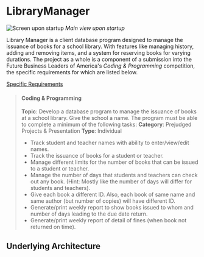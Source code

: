# LibraryManager

![Screen upon startup](https://i.imgur.com/DcIdyZC.png)
*Main view upon startup*

Library Manager is a client database program designed to manage the issuance of books for a school library. With features like managing history, adding and removing items, and a system for reserving books for varying durations. The project as a whole is a component of a submission into the Future Business Leaders of America's *Coding & Programming* competition, the specific requirements for which are listed below.

[Specific Requirements](https://web.archive.org/web/20180217192136im_/http://www.fbla-pbl.org:80/competitive-event/coding-programming/)
> #### **Coding & Programming**
> **Topic**: Develop a database program to manage the issuance of books at a school library. Give the school a name. The program must be able to complete a minimum of the following tasks:
> **Category**: Prejudged Projects & Presentation
> **Type**: Individual
> * Track student and teacher names with ability to enter/view/edit names.
> * Track the issuance of books for a student or teacher.
> * Manage different limits for the number of books that can be issued to a student or teacher.
> * Manage the number of days that students and teachers can check out any book. (Hint: Mostly like the number of days will differ for students and teachers).
> * Give each book a different ID. Also, each book of same name and same author (but number of copies) will have different ID.
> * Generate/print weekly report to show books issued to whom and number of days leading to the due date return.
> * Generate/print weekly report of detail of fines (when book not returned on time).

## Underlying Architecture